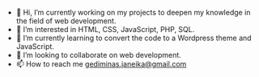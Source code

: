- 👋 Hi, I’m currently working on my projects to deepen my knowledge in the field of web development.
- 👀 I’m interested in HTML, CSS, JavaScript, PHP, SQL. 
- 🌱 I’m currently learning to convert the code to a Wordpress theme and JavaScript.
- 💞️ I’m looking to collaborate on web development.
- 📫 How to reach me gediminas.janeika@gmail.com

<!---
Gedimin4s/Gedimin4s is a ✨ special ✨ repository because its `README.md` (this file) appears on your GitHub profile.
You can click the Preview link to take a look at your changes.
--->
